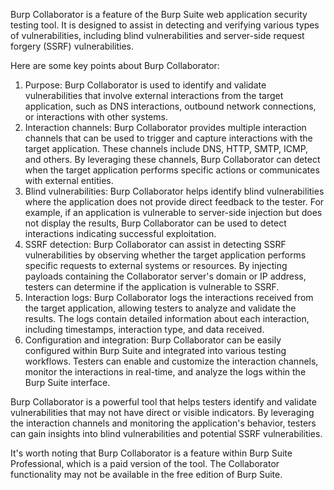 Burp Collaborator is a feature of the Burp Suite web application security testing tool. It is designed to assist in detecting and verifying various types of vulnerabilities, including blind vulnerabilities and server-side request forgery (SSRF) vulnerabilities.

Here are some key points about Burp Collaborator:

1.  Purpose: Burp Collaborator is used to identify and validate vulnerabilities that involve external interactions from the target application, such as DNS interactions, outbound network connections, or interactions with other systems.
2.  Interaction channels: Burp Collaborator provides multiple interaction channels that can be used to trigger and capture interactions with the target application. These channels include DNS, HTTP, SMTP, ICMP, and others. By leveraging these channels, Burp Collaborator can detect when the target application performs specific actions or communicates with external entities.
3.  Blind vulnerabilities: Burp Collaborator helps identify blind vulnerabilities where the application does not provide direct feedback to the tester. For example, if an application is vulnerable to server-side injection but does not display the results, Burp Collaborator can be used to detect interactions indicating successful exploitation.
4.  SSRF detection: Burp Collaborator can assist in detecting SSRF vulnerabilities by observing whether the target application performs specific requests to external systems or resources. By injecting payloads containing the Collaborator server's domain or IP address, testers can determine if the application is vulnerable to SSRF.
5.  Interaction logs: Burp Collaborator logs the interactions received from the target application, allowing testers to analyze and validate the results. The logs contain detailed information about each interaction, including timestamps, interaction type, and data received.
6.  Configuration and integration: Burp Collaborator can be easily configured within Burp Suite and integrated into various testing workflows. Testers can enable and customize the interaction channels, monitor the interactions in real-time, and analyze the logs within the Burp Suite interface.

Burp Collaborator is a powerful tool that helps testers identify and validate vulnerabilities that may not have direct or visible indicators. By leveraging the interaction channels and monitoring the application's behavior, testers can gain insights into blind vulnerabilities and potential SSRF vulnerabilities.

It's worth noting that Burp Collaborator is a feature within Burp Suite Professional, which is a paid version of the tool. The Collaborator functionality may not be available in the free edition of Burp Suite.